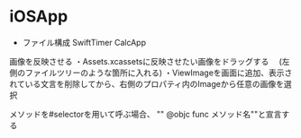 # iOSApp

- ファイル構成
SwiftTimer
CalcApp



画像を反映させる
・Assets.xcassetsに反映させたい画像をドラッグする
　(左側のファイルツリーのような箇所に入れる)
・ViewImageを画面に追加、表示されている文言を削除してから、右側のプロパティ内のImageから任意の画像を選択

メソッドを#selectorを用いて呼ぶ場合、 "" @objc func メソッド名""と宣言する